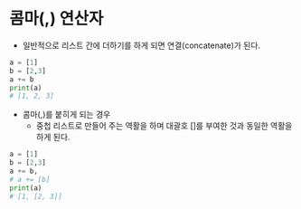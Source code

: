 # 콤마(,) 연산자

- 일반적으로 리스트 간에 더하기를 하게 되면 연결(concatenate)가 된다.

```python
a = [1]
b = [2,3]
a += b
print(a)
# [1, 2, 3]
```

- 콤마(,)를 붙히게 되는 경우
  - 중첩 리스트로 만들어 주는 역활을 하며 대괄호 []를 부여한 것과 동일한 역활을 하게 된다.

```python
a = [1]
b = [2,3]
a += b,
# a += [b]
print(a)
# [1, [2, 3]]
```
